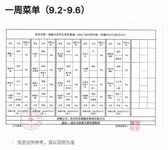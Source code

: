 
# 一周菜单（9.2-9.6）

![img](https://raw.githubusercontent.com/apkqiu/apkqiu.github.io/main/public/food_img/一周菜单（9.2-9.6）_2024-09-06.png)

> 信息仅供参考，请以官网为准

